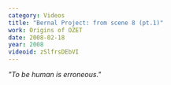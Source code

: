 ```yaml
---
category: Videos
title: "Bernal Project: from scene 8 (pt.1)"
work: Origins of OZET
date: 2008-02-18
year: 2008
videoid: zSlfrsDEbVI
---
```


<em>&quot;To be human is erroneous.&quot;</em>
